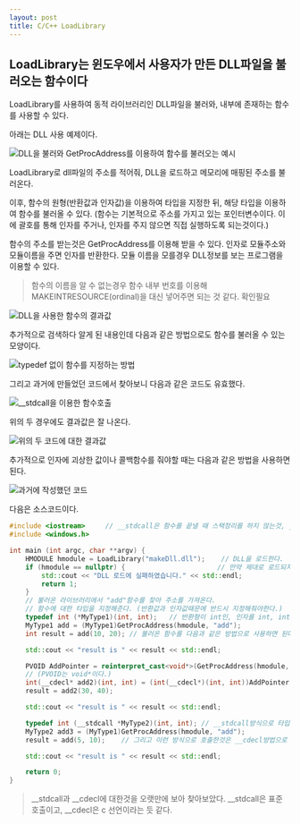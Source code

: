 ```yaml
---
layout: post
title: C/C++ LoadLibrary
---
```



## LoadLibrary는 윈도우에서 사용자가 만든 DLL파일을 불러오는 함수이다

LoadLibrary를 사용하여 동적 라이브러리인 DLL파일을 불러와, 내부에 존재하는 함수를 사용할 수 있다.

아래는 DLL 사용 예제이다.

![DLL을 불러와 GetProcAddress를 이용하여 함수를 불러오는 예시](<https://eveheeero-github-io.notion.site/image/https%3A%2F%2Fs3-us-west-2.amazonaws.com%2Fsecure.notion-static.com%2Fc896f0f7-7421-45f3-9ac2-e79472cf5ec6%2FUntitled.png?table=block&id=48c9d0d3-0b0d-472b-b8e2-5694c8861fca&spaceId=c2eb73c4-6260-4fb7-8470-2e07bff25e55&width=2000&userId=&cache=v2> "DLL을 불러와 GetProcAddress를 이용하여 함수를 불러오는 예시")

LoadLibrary로 dll파일의 주소를 적어줘, DLL을 로드하고 메모리에 매핑된 주소를 불러온다.

이후, 함수의 원형(반환값과 인자값)을 이용하여 타입을 지정한 뒤, 해당 타입을 이용하여 함수를 불러올 수 있다. (함수는 기본적으로 주소를 가지고 있는 포인터변수이다. 이에 괄호를 통해 인자를 주거나, 인자를 주지 않으면 직접 실행하도록 되는것이다.)

함수의 주소를 받는것은 GetProcAddress를 이용해 받을 수 있다. 인자로 모듈주소와 모듈이름을 주면 인자를 반환한다. 모듈 이름을 모를경우 DLL정보를 보는 프로그램을 이용할 수 있다.

> 함수의 이름을 알 수 없는경우 함수 내부 번호를 이용해 MAKEINTRESOURCE(ordinal)을 대신 넣어주면 되는 것 같다. 확인필요

![DLL을 사용한 함수의 결과값](<https://eveheeero-github-io.notion.site/image/https%3A%2F%2Fs3-us-west-2.amazonaws.com%2Fsecure.notion-static.com%2F9e0c9957-096d-4956-ab97-e7be87c73fe5%2FUntitled.png?table=block&id=5f320ab0-be6b-49be-9059-83f07cdef242&spaceId=c2eb73c4-6260-4fb7-8470-2e07bff25e55&width=2000&userId=&cache=v22> "DLL을 사용한 함수의 결과값")

추가적으로 검색하다 알게 된 내용인데 다음과 같은 방법으로도 함수를 불러올 수 있는 모양이다.

![typedef 없이 함수를 지정하는 방법](<https://eveheeero-github-io.notion.site/image/https%3A%2F%2Fs3-us-west-2.amazonaws.com%2Fsecure.notion-static.com%2Fb2afa580-46f6-40e9-84c6-9707082e350e%2FUntitled.png?table=block&id=bf40fc08-4b64-469b-b831-381d06a3ee05&spaceId=c2eb73c4-6260-4fb7-8470-2e07bff25e55&width=2000&userId=&cache=v2> "typedef 없이 함수를 지정하는 방법")

그리고 과거에 만들었던 코드에서 찾아보니 다음과 같은 코드도 유효했다.

![\_\_stdcall을 이용한 함수호출](<https://eveheeero-github-io.notion.site/image/https%3A%2F%2Fs3-us-west-2.amazonaws.com%2Fsecure.notion-static.com%2F443b10c6-e8ac-4949-a27f-cd829f29bed3%2FUntitled.png?table=block&id=e778ff9b-dee8-442e-b3aa-082d060245a6&spaceId=c2eb73c4-6260-4fb7-8470-2e07bff25e55&width=1680&userId=&cache=v2> "\_\_stdcall을 이용한 함수호출")

위의 두 경우에도 결과값은 잘 나온다.

![위의 두 코드에 대한 결과값](<https://eveheeero-github-io.notion.site/image/https%3A%2F%2Fs3-us-west-2.amazonaws.com%2Fsecure.notion-static.com%2F70fb3d51-5193-4cd4-9f44-f66a4660d5de%2FUntitled.png?table=block&id=f5f012a0-4cd4-4990-b12f-922904b423bc&spaceId=c2eb73c4-6260-4fb7-8470-2e07bff25e55&width=180&userId=&cache=v2> "위의 두 코드에 대한 결과값")

추가적으로 인자에 괴상한 값이나 콜백함수를 줘야할 때는 다음과 같은 방법을 사용하면 된다.

![과거에 작성했던 코드](<https://eveheeero-github-io.notion.site/image/https%3A%2F%2Fs3-us-west-2.amazonaws.com%2Fsecure.notion-static.com%2Fdf4b916d-a446-4a0b-8dfc-db51ae7bf66b%2FUntitled.png?table=block&id=a1224a01-5694-4fe1-85c8-5ef477f5712f&spaceId=c2eb73c4-6260-4fb7-8470-2e07bff25e55&width=1720&userId=&cache=v2> "과거에 작성했던 코드")

다음은 소스코드이다.

```CPP
#include <iostream>     // __stdcall은 함수를 끝낼 때 스택정리를 하지 않는것, __cdecl방식은 함수를 끝낼 때 스택정리를 하는것
#include <windows.h>

int main (int argc, char **argv) {
    HMODULE hmodule = LoadLibrary("makeDll.dll");    // DLL을 로드한다.
    if (hmodule == nullptr) {                       // 만약 제대로 로드되지 않았으면 종료한다.
        std::cout << "DLL 로드에 실패하였습니다." << std::endl;
        return 1;
    }
    // 불러온 라이브러리에서 "add"함수를 찾아 주소를 가져온다.
    // 함수에 대한 타입을 지정해준다. (반환값과 인자값때문에 반드시 지정해줘야한다.)
    typedef int (*MyType1)(int, int);   // 반환형이 int인, 인자를 int, int로 주는 함수의 타입이다.
    MyType1 add = (MyType1)GetProcAddress(hmodule, "add");
    int result = add(10, 20); // 불러온 함수를 다음과 같은 방법으로 사용하면 된다.

    std::cout << "result is " << result << std::endl;

    PVOID AddPointer = reinterpret_cast<void*>(GetProcAddress(hmodule, "add")); // getProcAddress는 단순히 주소를 반환하는것이기 때문에 해당 코드처럼 포인터를 저장해놔도 된다.
    // (PVOID는 void*이다.)
    int(__cdecl* add2)(int, int) = (int(__cdecl*)(int, int))AddPointer;   // __cdecl*방식으로 해당 포인터를 받아 할당하는 방법도 있다.
    result = add2(30, 40);

    std::cout << "result is " << result << std::endl;

    typedef int (__stdcall *MyType2)(int, int); // __stdcall방식으로 타입을 지정해도 된다.
    MyType2 add3 = (MyType1)GetProcAddress(hmodule, "add");
    result = add(5, 10);    // 그리고 이런 방식으로 호출한것은 __cdecl방법으로 적용되는진 모르겠다. 디버깅이 필요하다.

    std::cout << "result is " << result << std::endl;

    return 0;
}

```

> \_\_stdcall과 \_\_cdecl에 대한것을 오랫만에 보아 찾아보았다. \_\_stdcall은 표준 호출이고, \_\_cdecl은 c 선언이라는 듯 같다.
